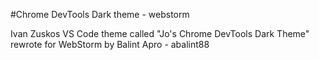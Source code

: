 #Chrome DevTools Dark theme - webstorm

Ivan Zuskos VS Code theme called "Jo's Chrome DevTools Dark Theme" rewrote for WebStorm by Balint Apro - abalint88
